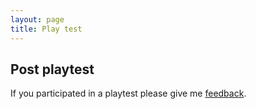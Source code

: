 ```yaml
---
layout: page
title: Play test
---
```


<!-- MailerLite Universal -->
<script>
    (function(w,d,e,u,f,l,n){w[f]=w[f]||function(){(w[f].q=w[f].q||[])
    .push(arguments);},l=d.createElement(e),l.async=1,l.src=u,
    n=d.getElementsByTagName(e)[0],n.parentNode.insertBefore(l,n);})
    (window,document,'script','https://assets.mailerlite.com/js/universal.js','ml');
    ml('account', '545782');
</script>
<!-- End MailerLite Universal -->

<div class="ml-embedded" data-form="vqZXUV"></div>

## Post playtest

If you participated in a playtest please give me [feedback](https://forms.gle/u7k4qXirrengKNQN6).
